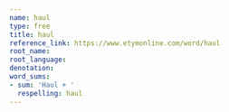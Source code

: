```yaml
---
name: haul
type: free
title: haul
reference_link: https://www.etymonline.com/word/haul
root_name: 
root_language: 
denotation: 
word_sums:
- sum: 'Haul + '
  respelling: haul
---
```

